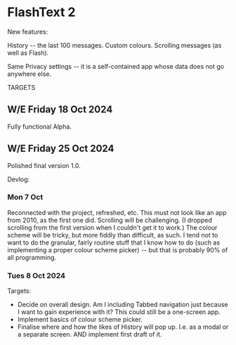 # FlashText 2

New features:

History -- the last 100 messages.
Custom colours.
Scrolling messages (as well as Flash).

Same Privacy settings -- it is a self-contained app whose data does not go anywhere else.

TARGETS

## W/E Friday 18 Oct 2024

Fully functional Alpha.

## W/E Friday 25 Oct 2024

Polished final version 1.0.

Devlog:

### Mon 7 Oct

Reconnected with the project, refreshed, etc. This must not look like an app from 2010, as the first one did. Scrolling will be challenging. (I dropped scrolling from the first version when I couldn't get it to work.) The colour scheme will be tricky, but more fiddly than difficult, as such. I tend not to want to do the granular, fairly routine stuff that I know how to do (such as implementing a proper colour scheme picker) -- but that is probably 90% of all programming.

### Tues 8 Oct 2024

Targets:

- Decide on overall design. Am I including Tabbed navigation just because I want to gain experience with it? This could still be a one-screen app.
- Implement basics of colour scheme picker.
- Finalise where and how the likes of History will pop up. I.e. as a modal or a separate screen. AND implement first draft of it.
